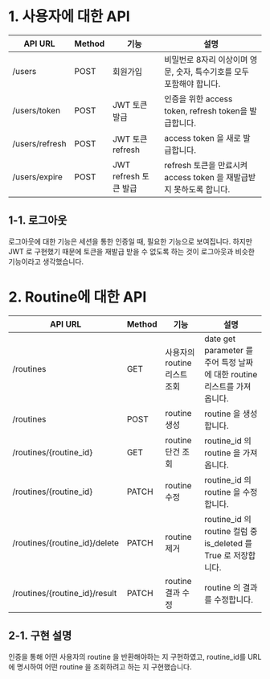 # 1. 사용자에 대한 API

|API URL|Method|기능|설명|
|---|---|---|---|
|/users|POST|회원가입|비밀번로 8자리 이상이며 영문, 숫자, 특수기호를 모두 포함해야 합니다.|
|/users/token|POST|JWT 토큰 발급|인증을 위한 access token, refresh token을 발급합니다.|
|/users/refresh|POST|JWT 토큰 refresh|access token 을 새로 발급합니다.|
|/users/expire|POST|JWT refresh 토큰 발급|refresh 토큰을 만료시켜 access token 을 재발급받지 못하도록 합니다.|

## 1-1. 로그아웃
로그아웃에 대한 기능은 세션을 통한 인증일 때, 필요한 기능으로 보여집니다. 
하지만 JWT 로 구현했기 때문에 토큰을 재발급 받을 수 없도록 하는 것이 로그아웃과 비슷한 기능이라고 생각했습니다.


# 2. Routine에 대한 API

|API URL|Method|기능|설명|
|---|---|---|---|
|/routines|GET|사용자의 routine 리스트 조회|date get parameter 를 주어 특정 날짜에 대한 routine 리스트를 가져옵니다.|
|/routines|POST|routine 생성|routine 을 생성합니다.|
|/routines/{routine_id}|GET|routine 단건 조회|routine_id 의 routine 을 가져옵니다. |
|/routines/{routine_id}|PATCH|routine 수정|routine_id 의 routine 을 수정합니다.|
|/routines/{routine_id}/delete|PATCH|routine 제거|routine_id 의 routine 컬럼 중 is_deleted 를 True 로 저장합니다.|
|/routines/{routine_id}/result|PATCH|routine 결과 수정|routine 의 결과를 수정합니다.|

## 2-1. 구현 설명
인증을 통해 어떤 사용자의 routine 을 반환해야하는 지 구현하였고, routine_id를 URL 에 명시하여 어떤 routine 을 조회하려고 하는 지 구현했습니다.
